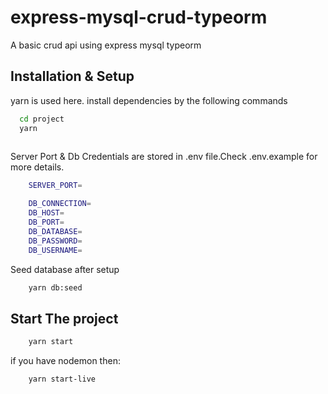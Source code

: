 
# express-mysql-crud-typeorm

 A basic crud api using express mysql typeorm



## Installation & Setup

yarn is used here. install dependencies by the following commands
```bash
  cd project
  yarn
  
```
Server Port & Db Credentials are stored in .env file.Check .env.example for more details.
```bash
    SERVER_PORT=

    DB_CONNECTION=
    DB_HOST=
    DB_PORT=
    DB_DATABASE=
    DB_PASSWORD=
    DB_USERNAME=
```

Seed database after setup
```bash
    yarn db:seed
```    

## Start The project
```bash
    yarn start
```
if you have nodemon then:
```bash
    yarn start-live
```


